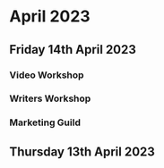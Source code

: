 # April 2023

## Friday 14th April 2023

### Video Workshop

### Writers Workshop

### Marketing Guild

## Thursday 13th April 2023
